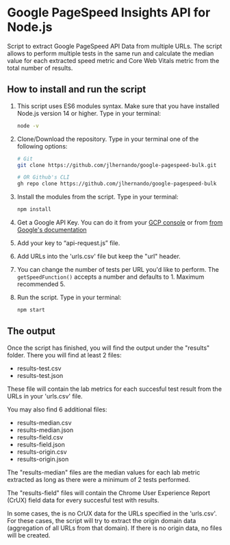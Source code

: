 # Google PageSpeed Insights API for Node.js
Script to extract Google PageSpeed API Data from multiple URLs. The script allows to perform multiple tests in the same run and calculate the median value for each extracted speed metric and Core Web Vitals metric from the total number of results.

## How to install and run the script
1. This script uses ES6 modules syntax. Make sure that you have installed Node.js version 14 or higher. Type in your terminal:

    ```bash
    node -v
    ```

2. Clone/Download the repository. Type in your terminal one of the following options:
    ```bash
    # Git
    git clone https://github.com/jlhernando/google-pagespeed-bulk.git

    # OR Github's CLI
    gh repo clone https://github.com/jlhernando/google-pagespeed-bulk
    ```

3. Install the modules from the script. Type in your terminal:
    ```bash
    npm install
    ```

4. Get a Google API Key. You can do it from your [GCP console](https://console.cloud.google.com/apis/credentials) or from [from Google's documentation](https://developers.google.com/speed/docs/insights/v5/get-started)
5. Add your key to “api-request.js” file.
7. Add URLs into the 'urls.csv' file but keep the "url" header.
8. You can change the number of tests per URL you'd like to perform. The ``getSpeedFunction()`` accepts a number and defaults to 1. Maximum recommended 5.
9. Run the script. Type in your terminal:
    ```bash
    npm start
    ```
## The output
Once the script has finished, you will find the output under the "results" folder. There you will find at least 2 files:
- results-test.csv
- results-test.json

These file will contain the lab metrics for each succesful test result from the URLs in your 'urls.csv' file.

You may also find 6 additional files:
- results-median.csv
- results-median.json
- results-field.csv
- results-field.json
- results-origin.csv
- results-origin.json

The "results-median" files are the median values for each lab metric extracted as long as there were a minimum of 2 tests performed.

The "results-field" files will contain the Chrome User Experience Report (CrUX) field data for every succesful test with results.

In some cases, the is no CrUX data for the URLs specified in the 'urls.csv'. For these cases, the script will try to extract the origin domain data (aggregation of all URLs from that domain). If there is no origin data, no files will be created.


